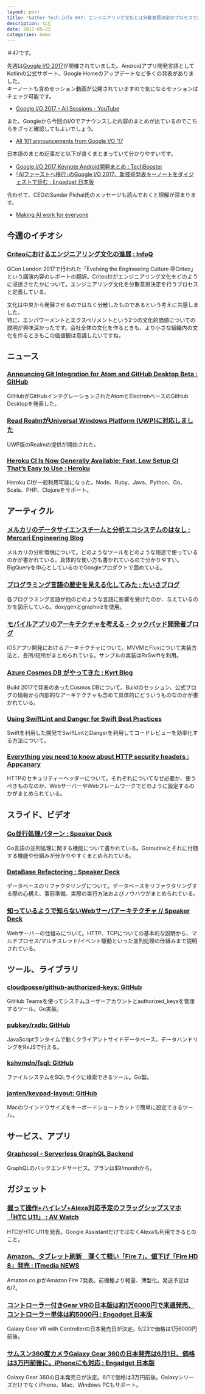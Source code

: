 ```yaml
---
layout: post
title: "Gather-Tech.info #47: エンジニアリング文化とは分散意思決定のプロセスである"
description: など
date: 2017-05-22
categories: news
---
```


＃47です。

先週は[Google I/O 2017](https://events.google.com/io/)が開催されていました。Androidアプリ開発言語としてKotlinの公式サポート、Google Homeのアップデートなど多くの発表がありました。  
キーノートも含めセッション動画が公開されていますので気になるセッションはチェック可能です。

- [Google I/O 2017 - All Sessions - YouTube](https://www.youtube.com/playlist?list=PLOU2XLYxmsIKC8eODk_RNCWv3fBcLvMMy&app=desktop)

また、Googleから今回のI/Oでアナウンスした内容のまとめが出ているのでこちらをざっと確認してもよいでしょう。

- [All 101 announcements from Google I/O ‘17](https://blog.google/topics/developers/all-io17-announcements/)

日本語のまとめ記事だと以下が良くまとまっていて分かりやすいです。

- [Google I/O 2017 Keynote Android開発まとめ : TechBooster](https://techbooster.org/android/17834/)
- [｢AIファーストへ移行｣のGoogle I/O 2017、新技術発表キーノートをダイジェストで読む : Engadget 日本版](http://japanese.engadget.com/2017/05/18/ai-google-i-o-2017/)

合わせて、CEOのSundar Pichai氏のメッセージも読んでおくと理解が深まります。

- [Making AI work for everyone](https://blog.google/topics/machine-learning/making-ai-work-for-everyone/)

## 今週のイチオシ

### [Criteoにおけるエンジニアリング文化の進展 : InfoQ](https://www.infoq.com/jp/news/2017/05/evolving-engineering-culture)

QCon London 2017で行われた「Evolving the Engineering Culture @Criteo」という講演内容のレポートの翻訳。Criteo社がエンジニアリング文化をどのように浸透させたかについて。エンジニアリング文化を分散意思決定を行うプロセスと定義している。

文化は中央から発展させるのではなく分散したものであるという考えに共感しました。  
特に、エンパワーメントとエクスペリメントという2つの文化的価値についての説明が興味深かったです。会社全体の文化を作るときも、より小さな組織内の文化を作るときもこの価値観は意識したいですね。

## ニュース

### [Announcing Git Integration for Atom and GitHub Desktop Beta : GitHub](https://github.com/blog/2362-announcing-git-integration-for-atom-and-github-desktop-beta)

GitHubがGitHubインテグレーションされたAtomとElectronベースのGitHub Desktopを発表した。

### [Read RealmがUniversal Windows Platform (UWP)に対応しました](https://news.realm.io/jp/news/realm-mobile-database-for-universal-windows-platform/)

UWP版のRealmの提供が開始された。

### [Heroku CI Is Now Generally Available: Fast, Low Setup CI That’s Easy to Use : Heroku](https://blog.heroku.com/heroku-ci-now-available)

Heroku CIが一般利用可能になった。Node、Ruby、Java、Python、Go、Scala、PHP、Clojureをサポート。

## アーティクル

### [メルカリのデータサイエンスチームと分析エコシステムのはなし : Mercari Engineering Blog](http://tech.mercari.com/entry/2017/05/19/150728)

メルカリの分析環境について。どのようなツールをどのような用途で使っているのかが書かれている。具体的な使い方も書かれているので分かりやすい。BigQueryを中心としているのでGoogleプロダクトで固めている。

### [プログラミング言語の歴史を見える化してみた : たいさブログ](http://taisablog.com/archives/452)

各プログラミング言語が他のどのような言語に影響を受けたのか、与えているのかを図示している。doxygenとgraphvizを使用。

### [モバイルアプリのアーキテクチャを考える - クックパッド開発者ブログ](http://techlife.cookpad.com/entry/2017/05/19/100000)

iOSアプリ開発におけるアーキテクチャについて。MVVMとFluxについて実装方法と、長所/短所がまとめられている。サンプルの実装はRxSwiftを利用。
### [Azure Cosmos DB がやってきた : Kyrt Blog](http://kyrt.in/2017/05/14/azure_cosmos_intro.html)

Build 2017で発表のあったCosmos DBについて。Buildのセッション、公式ブログの情報から内部的なアーキテクチャも含めて具体的にどういうものなのかが書かれている。

### [Using SwiftLint and Danger for Swift Best Practices](https://medium.com/developermind/using-swiftlint-and-danger-for-swift-best-practices-48432e4e268a)

Swiftを利用した開発でSwiftLintとDangerを利用してコードレビューを効率化する方法について。

### [Everything you need to know about HTTP security headers : Appcanary](https://blog.appcanary.com/2017/http-security-headers.html)

HTTPのセキュリティーヘッダーについて。それぞれについてなぜ必要か、使うべきものなのか、WebサーバーやWebフレームワークでどのように設定するのかがまとめられている。

## スライド、ビデオ

### [Go並行処理パターン : Speaker Deck](https://speakerdeck.com/sutetotanuki/gobing-xing-chu-li-hatan)

Go言語の並列処理に関する機能について書かれている。Goroutineとそれに付随する機能や仕組みが分かりやすくまとめられている。

### [DataBase Refactoring : Speaker Deck](https://speakerdeck.com/soudai/database-refactoring)

データベースのリファクタリングについて。データベースをリファクタリングする際の心構え、事前準備、実際の実行方法およびノウハウがまとめられている。

### [知っているようで知らないWebサーバアーキテクチャ // Speaker Deck](https://speakerdeck.com/isoparametric/zhi-tuteiruyoudezhi-ranaiwebsabaakitekutiya)

Webサーバーの仕組みについて。HTTP、TCPについての基本的な説明から、マルチプロセス/マルチスレッド/イベント駆動といった並列処理の仕組みまで説明されている。

## ツール、ライブラリ

### [cloudposse/github-authorized-keys: GitHub](https://github.com/cloudposse/github-authorized-keys)

GitHub Teamsを使ってシステムユーザーアカウントとauthorized_keysを管理するツール。Go実装。

### [pubkey/rxdb: GitHub](https://github.com/pubkey/rxdb)

JavaScriptランタイムで動くクライアントサイドデータベース。データハンドリングをRxJSで行える。

### [kshvmdn/fsql: GitHub](https://github.com/kshvmdn/fsql)

ファイルシステムをSQLライクに検索できるツール。Go製。

### [janten/keypad-layout: GitHub](https://github.com/janten/keypad-layout)

Macのウインドウサイズをキーボードショートカットで簡単に設定できるツール。

## サービス、アプリ

### [Graphcool - Serverless GraphQL Backend](https://www.graph.cool/)

GraphQLのバックエンドサービス。プランは$9/monthから。

## ガジェット

### [握って操作+ハイレゾ+Alexa対応予定のフラッグシップスマホ「HTC U11」 : AV Watch](http://av.watch.impress.co.jp/docs/news/1059874.html)

HTCがHTC U11を発表。Google AssistantだけではなくAlexaも利用できるとのこと。

### [Amazon、タブレット刷新　薄くて軽い「Fire 7」、値下げ「Fire HD 8」発売 : ITmedia NEWS](http://www.itmedia.co.jp/news/articles/1705/17/news133.html)

Amazon.co.jpがAmazon Fire 7発表。前機種より軽量、薄型化。発送予定は6/7。

### [コントローラー付きGear VRの日本版は約1万6000円で来週発売、コントローラー単体は約5000円 : Engadget 日本版](http://japanese.engadget.com/2017/05/18/gear-vr-1-6000-5000/)

Galaxy Gear VR with Controllerの日本発売日が決定。5/23で価格は1万6000円前後。

### [サムスン360度カメラGalaxy Gear 360の日本発売は6月1日、価格は3万円前後に。iPhoneにも対応 : Engadget 日本版](http://japanese.engadget.com/2017/05/18/360-galaxy-gear-360-6-1-3-iphone/)

Galaxy Gear 360の日本発売日が決定。6/1で価格は3万円前後。GalaxyシリーズだけでなくiPhone、Mac、Windows PCもサポート。
